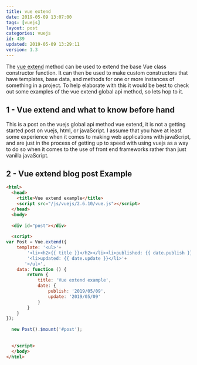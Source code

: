 ```yaml
---
title: vue extend
date: 2019-05-09 13:07:00
tags: [vuejs]
layout: post
categories: vuejs
id: 439
updated: 2019-05-09 13:29:11
version: 1.3
---
```


The [vue extend](https://vuejs.org/v2/api/#Vue-extend) method can be used to extend the base Vue class constructor function. It can then be used to make custom constructors that have templates, base data, and methods for one or more instances of something in a project. To help elaborate with this it would be best to check out some examples of the vue extend global api method, so lets hop to it.

<!-- more -->

## 1 - Vue extend and what to know before hand

This is a post on the vuejs global api method vue extend, it is not a getting started post on vuejs, html, or javaScript. I assume that you have at least some experience when it comes to making web applications with javaScript, and are just in the process of getting up to speed with using vuejs as a way to do so when it comes to the use of front end frameworks rather than just vanilla javaScript.

## 2 - Vue extend blog post Example

```html
<html>
  <head>
    <title>Vue extend example</title>
    <script src="/js/vuejs/2.6.10/vue.js"></script>
  </head>
  <body>
  
  <div id="post"></div>
  
  <script>
var Post = Vue.extend({
    template: '<ul>'+
        '<li><h2>{{ title }}</h2></li><li>published: {{ date.publish }}</li>'+
        '<li>updated: {{ date.update }}</li>'+
       '</ul>',
    data: function () {
        return {
            title: 'Vue extend example',
            date: {
                publish: '2019/05/09',
                update: '2019/05/09'
            }
        }
    }
});
  
  new Post().$mount('#post');
  
  
  </script>
  </body>
</html>
```